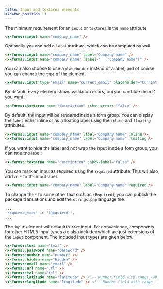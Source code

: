 ```yaml
---
title: Input and textarea elements
sidebar_position: 1
---
```


The minimum requirement for an `input` or `textarea` is the `name` attribute.

```html
<x-forms::input name="company_name" />
```

Optionally you can add a `label` attribute, which can be computed as well.

```html
<x-forms::input name="company_name" label="Company name" />
<x-forms::input name="company_name" :label="__('Company name')" />
```

You can also choose to use a `placeholder` instead of a label, and of course you can change the `type` of the element.

```html
<x-forms::input type="email" name="current_email" placeholder="Current email address" />
```

By default, every element shows validation errors, but you can hide them if you want.

```html
<x-forms::textarea name="description" :show-errors="false" />
```

By default, the input will be rendered inside a form group.
You can display the `label` either inline or as a floating label using the `inline` and `floating` attributes. 

```html
<x-forms::input name="company_name" label="Company name" inline />
<x-forms::input name="company_name" label="Company name" floating />
```

If you want to hide the label and not wrap the input inside a form group, you can hide the label:

```html
<x-forms::textarea name="description" :show-label="false" />
```

You can mark an input as required using the `required` attribute.
This will also add an `*` to the input label.

```html
<x-forms::input name="company_name" label="Company name" required />
```

To change the `*` to some other text such as `(Required)`, you can publish the package translations and edit the `strings.php` language file.

```php
...
'required_text' => '(Required)',
...
```

The `input` element will default to `text` input.
For convenience, components for other HTML5 input types are also included which are just extensions of the `input` component.
The included input types are given below.

```html
<x-forms::text name="text" />
<x-forms::password name="password" />
<x-forms::number name="number" />
<x-forms::hidden name="hidden" />
<x-forms::email name="email" />
<x-forms::url name="url" />
<x-forms::tel name="tel" />
<x-forms::latitude name="latitude" /> <!-- Number field with range -90 to 90 -->
<x-forms::longitude name="longitude" /> <!-- Number field with range -180 to 180 -->
```
